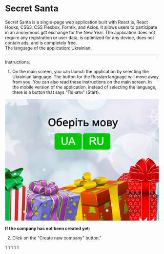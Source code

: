 # Secret Santa
Secret Santa is a single-page web application built with React.js, React Hooks, CSS3, CSS Flexbox, Formik, and Axios. It allows users to participate in an anonymous gift exchange for the New Year. The application does not require any registration or user data, is optimized for any device, does not contain ads, and is completely free.
<br>
The language of the application: Ukrainian.
***
Instructions:

1. On the main screen, you can launch the application by selecting the Ukrainian language. The button for the Russian language will move away from you. You can also read these instructions on the main screen.
In the mobile version of the application, instead of selecting the language, there is a button that says "Почати" (Start).<br>

![](https://github.com/maximaslov/secret-santa/blob/main/src/img/for-readme/1-1.png)

**If the company has not been created yet:**

2.  Click on the "Create new company" button." <br>

1[](https://github.com/maximaslov/secret-santa/blob/main/src/img/for-readme/1-2.png)
1[](https://github.com/maximaslov/secret-santa/blob/main/src/img/for-readme/1-2.png)
1[](https://github.com/maximaslov/secret-santa/blob/main/src/img/for-readme/1-2.png)
1[](https://github.com/maximaslov/secret-santa/blob/main/src/img/for-readme/1-2.png)
1[](https://github.com/maximaslov/secret-santa/blob/main/src/img/for-readme/1-2.png)

